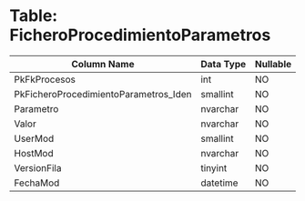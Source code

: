 # Table: FicheroProcedimientoParametros

| Column Name | Data Type | Nullable |
|-------------|-----------|----------|
| PkFkProcesos | int | NO |
| PkFicheroProcedimientoParametros_Iden | smallint | NO |
| Parametro | nvarchar | NO |
| Valor | nvarchar | NO |
| UserMod | smallint | NO |
| HostMod | nvarchar | NO |
| VersionFila | tinyint | NO |
| FechaMod | datetime | NO |
